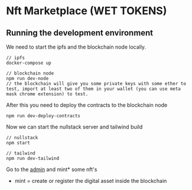 # Nft Marketplace (WET TOKENS)

## Running the development environment

We need to start the ipfs and the blockchain node locally.

```
// ipfs
docker-compose up

// blockchain node
npm run dev-node
// the blockchain will give you some private keys with some ether to test, import at least two of them in your wallet (you can use meta mask chrome extension) to test.
```

After this you need to deploy the contracts to the blockchain node

```
npm run dev-deploy-contracts
```

Now we can start the nullstack server and tailwind build

```
// nullstack
npm start

// tailwind
npm run dev-tailwind
```

Go to the [admin](http://localhost:3000/admin/pictures/create) and mint* some nft's


* mint = create or register the digital asset inside the blockchain

